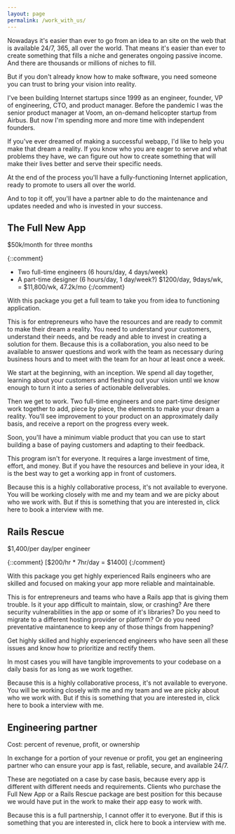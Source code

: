 ```yaml
---
layout: page
permalink: /work_with_us/
---
```


Nowadays it's easier than ever to go from an idea to an site on the web that is
available 24/7, 365, all over the world. That means it's easier than ever to
create something that fills a niche and generates ongoing passive income. And
there are thousands or millions of niches to fill.

But if you don't already know how to make software, you need someone you can
trust to bring your vision into reality.

I've been building Internet startups since 1999 as an engineer, founder, VP of
engineering, CTO, and product manager. Before the pandemic I was the senior product
manager at Voom, an on-demand helicopter startup from Airbus. But now I'm
spending more and more time with independent founders.

If you've ever dreamed of making a successful webapp, I'd like to help you make
that dream a reality. If you know who you are eager to serve and what problems
they have, we can figure out how to create something that will make their lives
better and serve their specific needs.

At the end of the process you'll have a fully-functioning Internet application,
ready to promote to users all over the world.

And to top it off, you'll have a partner able to do the maintenance and updates
needed and who is invested in your success.



## The Full New App

$50k/month for three months

{::comment}
- Two full-time engineers (6 hours/day, 4 days/week)
- A part-time designer (6 hours/day, 1 day/week?)
  $1200/day, 9days/wk, = $11,800/wk, 47.2k/mo
{:/comment}

With this package you get a full team to take you from idea to functioning
application.

This is for entrepreneurs who have the resources and are ready to
commit to make their dream a reality. You need to understand your customers,
understand their needs, and be ready and able to invest in creating a solution
for them. Because this is a collaboration, you also need to be available to
answer questions and work with the team as necessary during business hours and
to meet with the team for an hour at least once a week.

We start at the beginning, with an inception. We spend all day together,
learning about your customers and fleshing out your vision until we know enough
to turn it into a series of actionable deliverables.

Then we get to work. Two full-time engineers and one part-time designer work
together to add, piece by piece, the elements to make your dream a reality.
You'll see improvement to your product on an approximately daily basis, and
receive a report on the progress every week.

Soon, you'll have a minimum viable product that you can use to start building a
base of paying customers and adapting to their feedback.

This program isn't for everyone. It requires a large investment of time, effort,
and money. But if you have the resources and believe in your idea, it is the
best way to get a working app in front of customers.

Because this is a highly collaborative process, it's not available to everyone.
You will be working closely with me and my team and we are picky about who we
work with. But if this is something that you are interested in, click here to
book a interview with me.

## Rails Rescue

$1,400/per day/per engineer

{::comment}
[$200/hr * 7hr/day = $1400]
{:/comment}

With this package you get highly experienced Rails engineers who are skilled and
focused on making your app more reliable and maintainable.

This is for entrepreneurs and teams who have a Rails app that is giving them
trouble. Is it your app difficult to maintain, slow, or crashing? Are there
security vulnerabilities in the app or some of it's libraries? Do you need to
migrate to a different hosting provider or platform? Or do you need preventative
maintanence to keep any of those things from happening?

Get highly skilled and highly experienced engineers who have seen all these
issues and know how to prioritize and rectify them.

In most cases you will have tangible improvements to your codebase on a daily
basis for as long as we work together.

Because this is a highly collaborative process, it's not available to everyone.
You will be working closely with me and my team and we are picky about who we
work with. But if this is something that you are interested in, click here to
book a interview with me.

## Engineering partner

Cost: percent of revenue, profit, or ownership

In exchange for a portion of your revenue or profit, you get an engineering
partner who can ensure your app is fast, reliable, secure, and available 24/7.

These are negotiated on a case by case basis, because every app is different
with different needs and requirements. Clients who purchase the Full New App or
a Rails Rescue package are best position for this because we would have put in
the work to make their app easy to work with.

Because this is a full partnership, I cannot offer it to everyone. But if this
is something that you are interested in, click here to book a interview with me.
